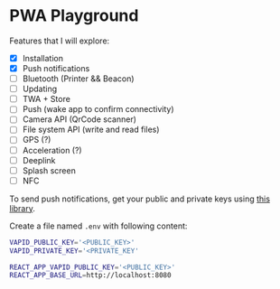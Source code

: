 # PWA Playground

Features that I will explore:

- [x] Installation
- [x] Push notifications
- [ ] Bluetooth (Printer && Beacon)
- [ ] Updating
- [ ] TWA + Store
- [ ] Push (wake app to confirm connectivity)
- [ ] Camera API (QrCode scanner)
- [ ] File system API (write and read files)
- [ ] GPS (?)
- [ ] Acceleration (?)
- [ ] Deeplink
- [ ] Splash screen
- [ ] NFC

To send push notifications, get your public and private keys using [this library](https://github.com/web-push-libs/web-push#command-line).

Create a file named `.env` with following content:

```bash
VAPID_PUBLIC_KEY='<PUBLIC_KEY>'
VAPID_PRIVATE_KEY='<PRIVATE_KEY'

REACT_APP_VAPID_PUBLIC_KEY='<PUBLIC_KEY>'
REACT_APP_BASE_URL=http://localhost:8080
```
